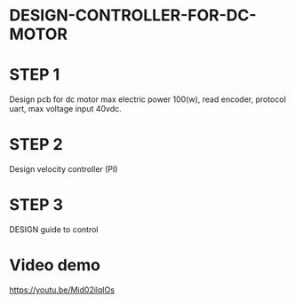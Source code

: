 # DESIGN-CONTROLLER-FOR-DC-MOTOR
# STEP 1
Design pcb for dc motor max electric power 100(w), read encoder, protocol uart, max voltage input 40vdc. 
# STEP 2
Design velocity controller (PI)
# STEP 3
DESIGN guide to control 

# Video demo 
https://youtu.be/Mid02ilqlOs
